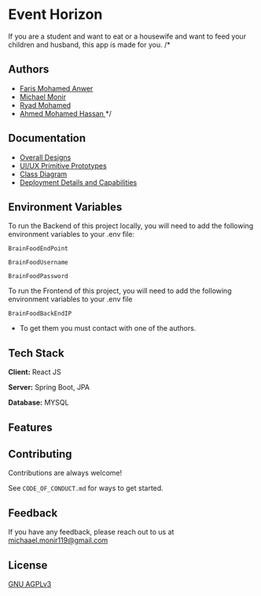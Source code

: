# Event Horizon 

If you are a student and want to eat or a housewife and want to feed your children and husband, this app is made for you.
/*
## Authors
- [Faris Mohamed Anwer ](https://github.com/AbdelrahmanMosly)
- [Michael Monir](https://github.com/Deffo0)
- [Ryad Mohamed](https://github.com/LouaiZahran)
- [Ahmed Mohamed Hassan ](https://github.com/MuhammadElkotb)
*/

## Documentation

- [Overall Designs]()
- [UI/UX Primitive Prototypes]()
- [Class Diagram]()
- [Deployment Details and Capabilities]()
## Environment Variables

To run the Backend of this project locally, you will need to add the following environment variables to your .env file:

`BrainFoodEndPoint`

`BrainFoodUsername`

`BrainFoodPassword`

To run the Frontend of this project, you will need to add the following environment variables to your .env file

`BrainFoodBackEndIP`
- To get them you must contact with one of the authors.

## Tech Stack

**Client:** React JS

**Server:** Spring Boot, JPA

**Database:** MYSQL


## Features





## Contributing

Contributions are always welcome!

See `CODE_OF_CONDUCT.md` for ways to get started.


## Feedback

If you have any feedback, please reach out to us at michaael.monir119@gmail.com


## License

[GNU AGPLv3](https://choosealicense.com/licenses/agpl-3.0/#)

